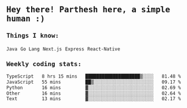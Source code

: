 <samp>
    <h2>Hey there! Parthesh here, a simple human :)</h2>
    <h3>Things I know: </h3>
    <code>Java</code> <code>Go Lang</code> <code>Next.js</code> <code>Express</code> <code>React-Native</code>
    <h3>Weekly coding stats:</h3>
<!--START_SECTION:waka-->

```txt
TypeScript   8 hrs 15 mins   ████████████████████▒░░░░   81.48 %
JavaScript   55 mins         ██▒░░░░░░░░░░░░░░░░░░░░░░   09.17 %
Python       16 mins         ▓░░░░░░░░░░░░░░░░░░░░░░░░   02.69 %
Other        16 mins         ▓░░░░░░░░░░░░░░░░░░░░░░░░   02.64 %
Text         13 mins         ▓░░░░░░░░░░░░░░░░░░░░░░░░   02.17 %
```

<!--END_SECTION:waka-->
</samp>
